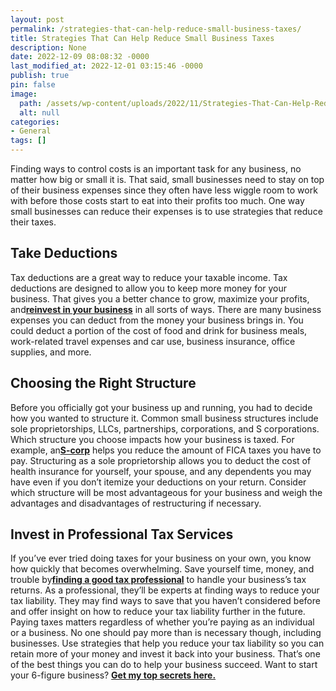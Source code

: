 ```yaml
---
layout: post
permalink: /strategies-that-can-help-reduce-small-business-taxes/
title: Strategies That Can Help Reduce Small Business Taxes
description: None
date: 2022-12-09 08:08:32 -0000
last_modified_at: 2022-12-01 03:15:46 -0000
publish: true
pin: false
image:
  path: /assets/wp-content/uploads/2022/11/Strategies-That-Can-Help-Reduce-Small-Business-Taxes.jpg
  alt: null
categories:
- General
tags: []
---
```

Finding ways to control costs is an important task for any business, no matter how big or small it is. That said, small businesses need to stay on top of their business expenses since they often have less wiggle room to work with before those costs start to eat into their profits too much. One way small businesses can reduce their expenses is to use strategies that reduce their taxes.

## **Take Deductions**

Tax deductions are a great way to reduce your taxable income. Tax deductions are designed to allow you to keep more money for your business. That gives you a better chance to grow, maximize your profits, and[**reinvest in your business**](https://mohammedshehu.com/reinvest-in-your-business/) in all sorts of ways.  There are many business expenses you can deduct from the money your business brings in. You could deduct a portion of the cost of food and drink for business meals, work-related travel expenses and car use, business insurance, office supplies, and more.

## **Choosing the Right Structure**

Before you officially got your business up and running, you had to decide how you wanted to structure it. Common small business structures include sole proprietorships, LLCs, partnerships, corporations, and S corporations. Which structure you choose impacts how your business is taxed. For example, an[**S-corp**](https://www.freemanlovell.com/post/when-is-it-advantageous-to-form-an-s-corp) helps you reduce the amount of FICA taxes you have to pay.  Structuring as a sole proprietorship allows you to deduct the cost of health insurance for yourself, your spouse, and any dependents you may have even if you don’t itemize your deductions on your return. Consider which structure will be most advantageous for your business and weigh the advantages and disadvantages of restructuring if necessary.

## **Invest in Professional Tax Services**

If you’ve ever tried doing taxes for your business on your own, you know how quickly that becomes overwhelming. Save yourself time, money, and trouble by[**finding a good tax professional**](https://news.bloombergtax.com/daily-tax-report/your-how-to-guide-to-finding-the-right-tax-professional-for-you) to handle your business’s tax returns. As a professional, they’ll be experts at finding ways to reduce your tax liability. They may find ways to save that you haven’t considered before and offer insight on how to reduce your tax liability further in the future.   Paying taxes matters regardless of whether you’re paying as an individual or a business. No one should pay more than is necessary though, including businesses. Use strategies that help you reduce your tax liability so you can retain more of your money and invest it back into your business. That’s one of the best things you can do to help your business succeed. Want to start your 6-figure business? [**Get my top secrets here.**](https://ebook.katebagoy.com/lto)

